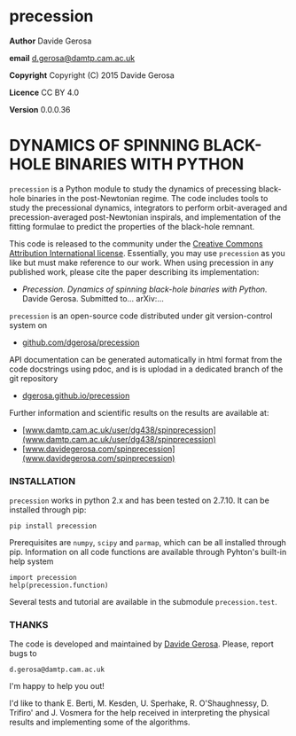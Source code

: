 precession
==========

**Author** Davide Gerosa

**email** d.gerosa@damtp.cam.ac.uk

**Copyright** Copyright (C) 2015 Davide Gerosa

**Licence** CC BY 4.0

**Version** 0.0.0.36


# DYNAMICS OF SPINNING BLACK-HOLE BINARIES WITH PYTHON

`precession` is a Python module to study the dynamics of precessing black-hole
binaries in the post-Newtonian regime. The code includes tools to study the
precessional dynamics, integrators to perform orbit-averaged and
precession-averaged post-Newtonian inspirals, and implementation of the fitting
formulae to predict the properties of the black-hole remnant.

This code is released to the community under the [Creative Commons Attribution
International license](http://creativecommons.org/licenses/by/4.0).
Essentially, you may use `precession` as you like but must make reference to
our work. When using precession in any published work, please cite the paper
describing its implementation:

- *Precession. Dynamics of spinning black-hole binaries with Python.* 
Davide Gerosa. Submitted to... arXiv:...

`precession` is an open-source code distributed under git version-control system on

- [github.com/dgerosa/precession](github.com/dgerosa/precessions)

API documentation can be generated automatically in html format from the code docstrings using pdoc, and is is uplodad in a dedicated branch of the git repository

- [dgerosa.github.io/precession](dgerosa.github.io/precession)

Further information and scientific results on the results are available at:

- [www.damtp.cam.ac.uk/user/dg438/spinprecession](www.damtp.cam.ac.uk/user/dg438/spinprecession) 
- [www.davidegerosa.com/spinprecession](www.davidegerosa.com/spinprecession)


### INSTALLATION
 
`precession` works in python 2.x and has been tested on 2.7.10. It can be
installed through pip:

    pip install precession

Prerequisites are `numpy`, `scipy` and `parmap`, which can be all installed
through pip. Information on all code functions are available through Pyhton's
built-in help system

    import precession
    help(precession.function)

Several tests and tutorial are available in the submodule `precession.test`.


### THANKS
The code is developed and maintained by [Davide Gerosa](www.davidegerosa.com). 
Please, report bugs to

    d.gerosa@damtp.cam.ac.uk

I'm happy to help you out! 

I'd like to thank E. Berti, M. Kesden, U. Sperhake, R. O'Shaughnessy, D.
Trifiro' and J. Vosmera for the help received in interpreting the physical
results and implementing some of the algorithms.
